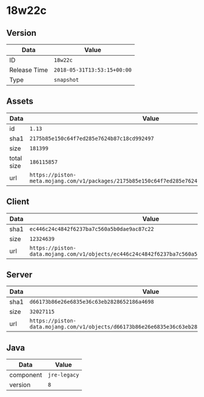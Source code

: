 # 18w22c

## Version

|**Data**        | **Value**                 |
|----------------|-------------------------|
| ID   | ```18w22c```   |
| Release Time   | ```2018-05-31T13:53:15+00:00```   |
| Type   | ```snapshot```   |

## Assets

|**Data**        | **Value**                 |
|----------------|-------------------------|
| id   | ```1.13```   |
| sha1   | ```2175b85e150c64f7ed285e7624b87c18cd992497```   |
| size   | ```181399```   |
| total size  | ```186115857```  |
| url       | ```https://piston-meta.mojang.com/v1/packages/2175b85e150c64f7ed285e7624b87c18cd992497/1.13.json``` |

## Client

|**Data**        | **Value**                 |
|----------------|-------------------------|
| sha1   | ```ec446c24c4842f6237ba7c560a5b0dae9ac87c22```   |
| size   | ```12324639```   |
| url       | ```https://piston-data.mojang.com/v1/objects/ec446c24c4842f6237ba7c560a5b0dae9ac87c22/client.jar``` |

## Server

|**Data**        | **Value**                 |
|----------------|-------------------------|
| sha1   | ```d66173b86e26e6835e36c63eb2828652186a4698```   |
| size   | ```32027115```   |
| url       | ```https://piston-data.mojang.com/v1/objects/d66173b86e26e6835e36c63eb2828652186a4698/server.jar``` |

## Java

|**Data**        | **Value**                 |
|----------------|-------------------------|
| component   | ```jre-legacy```   |
| version   | ```8```   |